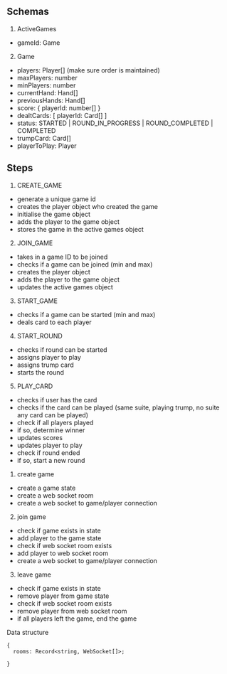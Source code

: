 ## Schemas

1.  ActiveGames

- gameId: Game

2.  Game

- players: Player[] (make sure order is maintained)
- maxPlayers: number
- minPlayers: number
- currentHand: Hand[]
- previousHands: Hand[]
- score: {
  playerId: number[]
  }
- dealtCards: [
  playerId: Card[]
  ]
- status: STARTED | ROUND_IN_PROGRESS | ROUND_COMPLETED | COMPLETED
- trumpCard: Card[]
- playerToPlay: Player

## Steps

1. CREATE_GAME

- generate a unique game id
- creates the player object who created the game
- initialise the game object
- adds the player to the game object
- stores the game in the active games object

2. JOIN_GAME

- takes in a game ID to be joined
- checks if a game can be joined (min and max)
- creates the player object
- adds the player to the game object
- updates the active games object

3. START_GAME

- checks if a game can be started (min and max)
- deals card to each player

4. START_ROUND

- checks if round can be started
- assigns player to play
- assigns trump card
- starts the round

5. PLAY_CARD

- checks if user has the card
- checks if the card can be played (same suite, playing trump, no suite any card can be played)
- check if all players played
- if so, determine winner
- updates scores
- updates player to play
- check if round ended
- if so, start a new round

<!-- GAME HANDLING LOGIC -->

1. create game

- create a game state
- create a web socket room
- create a web socket to game/player connection

2. join game

- check if game exists in state
- add player to the game state
- check if web socket room exists
- add player to web socket room
- create a web socket to game/player connection

3. leave game

- check if game exists in state
- remove player from game state
- check if web socket room exists
- remove player from web socket room
- if all players left the game, end the game

Data structure

```
{
  rooms: Record<string, WebSocket[]>;

}
```
